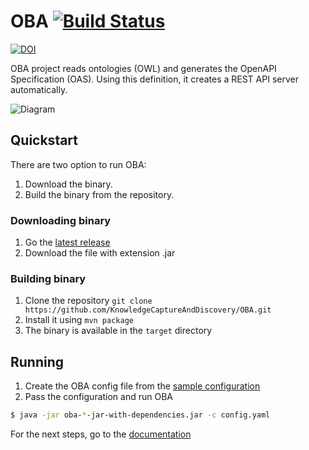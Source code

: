 # OBA [![Build Status](https://travis-ci.org/KnowledgeCaptureAndDiscovery/OBA.svg?branch=master)](https://travis-ci.org/KnowledgeCaptureAndDiscovery/OBA)
[![DOI](https://zenodo.org/badge/184804693.svg)](https://zenodo.org/badge/latestdoi/184804693)


OBA project reads ontologies (OWL) and generates the OpenAPI Specification (OAS). Using this definition, it creates a REST API server automatically.

![Diagram](figures/oba.svg) 

## Quickstart

There are two option to run OBA:

1. Download the binary.
2. Build the binary from the repository.


### Downloading binary

1. Go the [latest release](https://github.com/KnowledgeCaptureAndDiscovery/OBA/releases/latest)
2. Download the file with extension .jar

### Building binary

1. Clone the repository `git clone https://github.com/KnowledgeCaptureAndDiscovery/OBA.git`
2. Install it using `mvn package`
3. The binary is available in the `target` directory

## Running

1. Create the OBA config file from the [sample configuration](config.yaml.sample)
2. Pass the configuration and run OBA

```bash
$ java -jar oba-*-jar-with-dependencies.jar -c config.yaml
```

For the next steps, go to the [documentation](https://oba.readthedocs.io/en/latest/)

